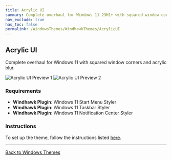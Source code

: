 ```yaml
---
title: Acrylic UI
summary: Complete overhaul for Windows 11 23H1+ with squared window corners and acrylic blur
nav_exclude: true
has_toc: false
permalink: /WindowsThemes/WindhawkThemes/AcrylicUI
---
```


## Acrylic UI
Complete overhaul for Windows 11 with squared window corners and acrylic blur. 

![Acrylic UI Preview 1](/assets/images/previews/notification-center-styler/acrylic.bmp?raw=True)
![Acrylic UI Preview 2](/assets/images/previews/start-menu-styler/acrylic.bmp?raw=True)

### Requirements

- **Windhawk Plugin**: Windows 11 Start Menu Styler
- **Windhawk Plugin**: Windows 11 Taskbar Styler
- **Windhawk Plugin**: Windows 11 Notification Center Styler

### Instructions

To set up the theme, follow the instructions listed [here](/Tutorials/WindhawkThemes/AcrylicUI).

---

<a href="/WindowsThemes" class="btn btn--secondary btn--sm">Back to Windows Themes</a>